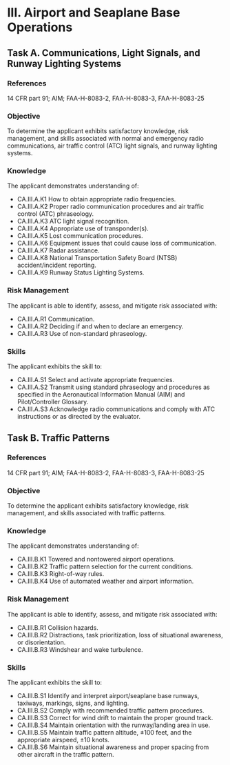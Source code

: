 # III. Airport and Seaplane Base Operations
## Task A. Communications, Light Signals, and Runway Lighting Systems
### References
14 CFR part 91; AIM; FAA-H-8083-2, FAA-H-8083-3, FAA-H-8083-25
### Objective
To determine the applicant exhibits satisfactory knowledge, risk management, and skills associated with normal and emergency radio communications, air traffic control (ATC) light signals, and runway lighting systems.
### Knowledge
The applicant demonstrates understanding of:
* CA.III.A.K1 How to obtain appropriate radio frequencies.
* CA.III.A.K2 Proper radio communication procedures and air traffic control (ATC) phraseology.
* CA.III.A.K3 ATC light signal recognition.
* CA.III.A.K4 Appropriate use of transponder(s).
* CA.III.A.K5 Lost communication procedures.
* CA.III.A.K6 Equipment issues that could cause loss of communication.
* CA.III.A.K7 Radar assistance.
* CA.III.A.K8 National Transportation Safety Board (NTSB) accident/incident reporting.
* CA.III.A.K9 Runway Status Lighting Systems.
### Risk Management
The applicant is able to identify, assess, and mitigate risk associated with:
* CA.III.A.R1 Communication.
* CA.III.A.R2 Deciding if and when to declare an emergency.
* CA.III.A.R3 Use of non-standard phraseology.
### Skills
The applicant exhibits the skill to:
* CA.III.A.S1 Select and activate appropriate frequencies.
* CA.III.A.S2 Transmit using standard phraseology and procedures as specified in the Aeronautical Information Manual (AIM) and Pilot/Controller Glossary.
* CA.III.A.S3 Acknowledge radio communications and comply with ATC instructions or as directed by the evaluator.
## Task B. Traffic Patterns
### References
14 CFR part 91; AIM; FAA-H-8083-2, FAA-H-8083-3, FAA-H-8083-25
### Objective
To determine the applicant exhibits satisfactory knowledge, risk management, and skills associated with traffic patterns.
### Knowledge
The applicant demonstrates understanding of:
* CA.III.B.K1 Towered and nontowered airport operations.
* CA.III.B.K2 Traffic pattern selection for the current conditions.
* CA.III.B.K3 Right-of-way rules.
* CA.III.B.K4 Use of automated weather and airport information.
### Risk Management
The applicant is able to identify, assess, and mitigate risk associated with:
* CA.III.B.R1 Collision hazards.
* CA.III.B.R2 Distractions, task prioritization, loss of situational awareness, or disorientation.
* CA.III.B.R3 Windshear and wake turbulence.
### Skills
The applicant exhibits the skill to:
* CA.III.B.S1 Identify and interpret airport/seaplane base runways, taxiways, markings, signs, and lighting.
* CA.III.B.S2 Comply with recommended traffic pattern procedures.
* CA.III.B.S3 Correct for wind drift to maintain the proper ground track.
* CA.III.B.S4 Maintain orientation with the runway/landing area in use.
* CA.III.B.S5 Maintain traffic pattern altitude, ±100 feet, and the appropriate airspeed, ±10 knots.
* CA.III.B.S6 Maintain situational awareness and proper spacing from other aircraft in the traffic pattern.
